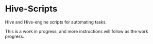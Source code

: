 # Hive-Scripts
Hive and Hive-engine scripts for automating tasks.

This is a work in progress, and more instructions will follow as the work progress.

